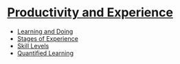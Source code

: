 # [Productivity and Experience](Productivity.md)

* [Learning and Doing](LearningDoing.md)
* [Stages of Experience](Experience.md)
* [Skill Levels](Stages.md)
* [Quantified Learning](QuantifiedLearning.md)
 
